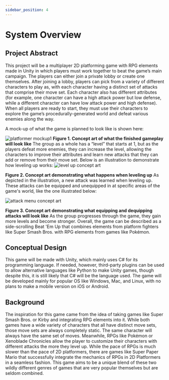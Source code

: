 ```yaml
---
sidebar_position: 4
---
```


# System Overview
## Project Abstract

This project will be a multiplayer 2D platforming game with RPG elements made in Unity in which players must work together to beat the game’s main campaign. The players can either join a private lobby or create one themselves. After joining a lobby, players can pick from a variety of different characters to play as, with each character having a distinct set of attacks that comprise their move set. Each character also has different attributes (for example, one character can have a high attack power but low defense, while a different character can have low attack power and high defense). When all players are ready to start, they must use their characters to explore the game’s procedurally-generated world and defeat various enemies along the way.

A mock-up of what the game is planned to look like is shown here:

![platformer mockup1](https://github.com/Capstone-Projects-2024-Spring/project-rpg-elements-game/assets/68631487/315ef326-ee4a-4d16-8850-fffa7cbdd75b)
**Figure 1. Concept art of what the finished gameplay will look like**
The group as a whole has a “level” that starts at 1, but as the players defeat more enemies, they can increase the level, allowing the characters to improve their attributes and learn new attacks that they can add or remove from their move set. Below is an illustration to demonstrate how leveling up works:
![level up concept art](https://github.com/Capstone-Projects-2024-Spring/project-rpg-elements-game/assets/68631487/651d98c7-91a2-4bbd-9ed1-8e9f7f2658df)

**Figure 2. Concept art demonstrating what happens when leveling up**
As depicted in the illustration, a new attack was learned when leveling up. These attacks can be equipped and unequipped in at specific areas of the game's world, like the one illustrated below:

![attack menu concept art](https://github.com/Capstone-Projects-2024-Spring/project-rpg-elements-game/assets/68631487/bfb150b5-cfc7-444c-93d7-78c7fd7eb120)

**Figure 3. Concept art demonstrating what equipping and dequipping attacks will look like**
As the group progresses through the game, they gain more levels and become stronger. Overall, the game can be described as a side-scrolling Beat 'Em Up that combines elements from platform fighters like Super Smash Bros. with RPG elements from games like Pokémon.

## Conceptual Design

This game will be made with Unity, which mainly uses C# for its programming language. If needed, however, third-party plugins can be used to allow alternative languages like Python to make Unity games, though despite this, it is still likely that C# will be the language used. The game will be developed mainly for popular OS like Windows, Mac, and Linux, with no plans to make a mobile version on iOS or Android.

## Background

The inspiration for this game came from the idea of taking games like Super Smash Bros. or Kirby and integrating RPG elements into it. While both games have a wide variety of characters that all have distinct move sets, those move sets are always completely static. The same character will always have the same set of moves. Meanwhile, RPGs like Pokémon or Xenoblade Chronicles allow the player to customize their characters with different attacks the more they level up. While the pace of RPGs is much slower than the pace of 2D platformers, there are games like Super Paper Mario that successfully integrate the mechanics of RPGs in 2D Platformers in a seamless fashion. This game aims to be a unique blend of these two wildly different genres of games that are very popular themselves but are seldom combined.
